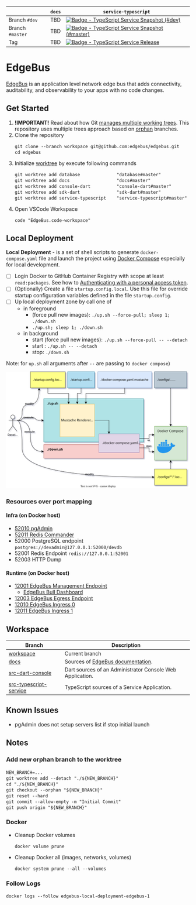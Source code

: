 |                  | `docs` | `service-typescript`                                                                                                   |
| ---------------- | ------ | ---------------------------------------------------------------------------------------------------------------------- |
| Branch `#dev`    | TBD    | [![Badge - TypeScript Service Snapshot (#dev)][service-typescript#dev-badge]][service-typescript#dev-actions]          |
| Branch `#master` | TBD    | [![Badge - TypeScript Service Snapshot (#master)][service-typescript#master-badge]][service-typescript#master-actions] |
| Tag              | TBD    | [![Badge - TypeScript Service Release][service-typescript-tag-badge]][service-typescript-tag-actions]                  |

# EdgeBus

[EdgeBus](https://docs.edgebus.io) is an application level network edge bus that adds connectivity, auditability, and observability to your apps with no code changes.

## Get Started

1. **!IMPORTANT!** Read about how Git [manages multiple working trees](https://git-scm.com/docs/git-worktree). This repository uses multiple trees approach based on [orphan](https://git-scm.com/docs/git-checkout#Documentation/git-checkout.txt---orphanltnew-branchgt) branches.
1. Clone the repository
   ```shell
   git clone --branch workspace git@github.com:edgebus/edgebus.git
   cd edgebus
   ```
1. Initialize [worktree](https://git-scm.com/docs/git-worktree) by execute following commands
   ```shell
   git worktree add database              "database#master"
   git worktree add docs                  "docs#master"
   git worktree add console-dart          "console-dart#master"
   git worktree add sdk-dart              "sdk-dart#master"
   git worktree add service-typescript    "service-typescript#master"
   ```
1. Open VSCode Workspace
   ```shell
   code "EdgeBus.code-workspace"
   ```

## Local Deployment

**Local Deployment** - is a set of shell scripts to generate `docker-compose.yaml` file and launch the project using [Docker Compose](https://docs.docker.com/compose/) especially for local development.

- [ ] Login Docker to GitHub Container Registry with scope at least `read:packages`. See how to [Authenticating with a personal access token](https://docs.github.com/en/packages/working-with-a-github-packages-registry/working-with-the-container-registry#authenticating-with-a-personal-access-token-classic).
- [ ] (Optionally) Create a file `startup.config.local`. Use this file for override startup configuration variables defined in the file `startup.config`.
- [ ] Up local deployment zone by call one of
  - in foreground
    - (force pull new images): `./up.sh --force-pull; sleep 1; ./down.sh`
    - `./up.sh; sleep 1; ./down.sh`
  - in background
    - start (force pull new images): `./up.sh --force-pull -- --detach`
    - start : `./up.sh -- --detach`
    - stop: `./down.sh`

Note: for `up.sh` all arguments after `--` are passing to `docker compose`)

![Local Deployment Diagram](local-deployment-diagram.drawio.svg)

### Resources over port mapping

#### Infra (on Docker host)

- [52010 pgAdmin](http://127.0.0.1:52010)
- [52011 Redis Commander](http://127.0.0.1:52011)
- 52000 PostgreSQL endpoint `postgres://devadmin@127.0.0.1:52000/devdb`
- 52001 Redis Endpoint `redis://127.0.0.1:52001`
- 52003 HTTP Dump

#### Runtime (on Docker host)

- [12001 EdgeBus Management Endpoint](http://127.0.0.1:12001)
  - [EdgeBus Bull Dashboard](http://127.0.0.1:12001/admin/queues/)
- [12003 EdgeBus Egress Endpoint](http://127.0.0.1:12003)
- [12010 EdgeBus Ingress 0](http://127.0.0.1:12010)
- [12011 EdgeBus Ingress 1](http://127.0.0.1:12011)

## Workspace

| Branch                                                             | Description                                                  |
| ------------------------------------------------------------------ | ------------------------------------------------------------ |
| [workspace](./tree/workspace)                                      | Current branch                                               |
| [docs](../../tree/docs)                                            | Sources of [EdgeBus documentation](https://docs.edgebus.io). |
| [src-dart-console](../../tree/src-dart-console#master)             | Dart sources of an Administrator Console Web Application.    |
| [src-typescript-service](../../tree/src-typescript-service#master) | TypeScript sources of a Service Application.                 |

## Known Issues

- pgAdmin does not setup servers list if stop initial launch

## Notes

### Add new orphan branch to the worktree

```shell
NEW_BRANCH=...
git worktree add --detach "./${NEW_BRANCH}"
cd "./${NEW_BRANCH}"
git checkout --orphan "${NEW_BRANCH}"
git reset --hard
git commit --allow-empty -m "Initial Commit"
git push origin "${NEW_BRANCH}"
```

### Docker

- Cleanup Docker volumes
  ```shell
  docker volume prune
  ```
- Cleanup Docker all (images, networks, volumes)
  ```shell
  docker system prune --all --volumes
  ```

### Follow Logs

```shell
docker logs --follow edgebus-local-deployment-edgebus-1
```

[service-typescript#master-badge]: https://github.com/edgebus/edgebus/actions/workflows/service-typescript-docker-image-snapshot.yml/badge.svg?branch=service-typescript%23master
[service-typescript#master-actions]: https://github.com/edgebus/edgebus/actions/workflows/service-typescript-docker-image-snapshot.yml?query=branch%3Aservice-typescript%23master
[service-typescript#dev-badge]: https://github.com/edgebus/edgebus/actions/workflows/service-typescript-docker-image-snapshot.yml/badge.svg?branch=service-typescript%23dev
[service-typescript#dev-actions]: https://github.com/edgebus/edgebus/actions/workflows/service-typescript-docker-image-snapshot.yml?query=branch%3Aservice-typescript%23dev
[service-typescript-tag-badge]: https://github.com/edgebus/edgebus/actions/workflows/service-typescript-docker-image-release.yml/badge.svg
[service-typescript-tag-actions]: https://github.com/edgebus/edgebus/actions/workflows/service-typescript-docker-image-release.yml
